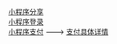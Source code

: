 [小程序分享](https://www.jianshu.com/p/c100d21bcc9c)
<br>
[小程序登录](https://developers.weixin.qq.com/miniprogram/dev/framework/open-ability/login.html)
<br>
[小程序支付](https://developers.weixin.qq.com/miniprogram/dev/api/open-api/payment/wx.requestPayment.html)
--->
[支付具体详情](https://pay.weixin.qq.com/wiki/doc/api/wxa/wxa_api.php?chapter=7_10&index=1)
<br>
